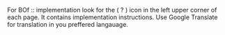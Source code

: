 For BOf :: implementation look for the ( ? ) icon in the left upper corner of each page. It contains implementation instructions. Use Google Translate for translation in you preffered langauage.
